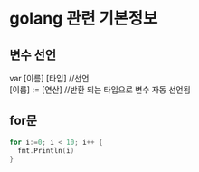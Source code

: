 # golang 관련 기본정보

## 변수 선언
var [이름] [타입] //선언  
[이름] := [연산] //반환 되는 타입으로 변수 자동 선언됨

## for문
```go
for i:=0; i < 10; i++ {
  fmt.Println(i)
}
```
